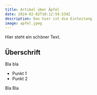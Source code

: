 ```yaml
---
title: Artikel über Äpfel
date: 2024-02-02T10:12:59.539Z
description: Das hier ist die Einleitung
image: apfel.jpeg
---
```

Hier steht ein schöner Text.

## Überschrift

Bla bla

* Punkt 1
* Punkt 2



Bla Bla